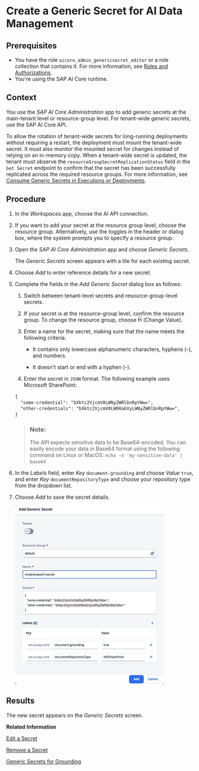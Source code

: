 <!-- loioda05d4a4b0114fb9bdf3aa294155443d -->

<link rel="stylesheet" type="text/css" href="css/sap-icons.css"/>

# Create a Generic Secret for AI Data Management



<a name="loioda05d4a4b0114fb9bdf3aa294155443d__prereq_udx_nph_fdc"/>

## Prerequisites

-   You have the role `aicore_admin_genericsecret_editor` or a role collection that contains it. For more information, see [Roles and Authorizations](https://help.sap.com/docs/ai-launchpad/sap-ai-launchpad/roles-and-authorizations).
-   You're using the SAP AI Core runtime.



<a name="loioda05d4a4b0114fb9bdf3aa294155443d__context_k5q_fmx_rxb"/>

## Context

You use the *SAP AI Core Administration* app to add generic secrets at the main-tenant level or resource-group level. For tenant-wide generic secrets, use the SAP AI Core API.

To allow the rotation of tenant-wide secrets for long-running deployments without requiring a restart, the deployment must mount the tenant-wide secret. It must also monitor the mounted secret for changes instead of relying on an in-memory copy. When a tenant-wide secret is updated, the tenant must observe the `resourceGroupSecretReplicationStatus` field in the `Get Secret` endpoint to confirm that the secret has been successfully replicated across the required resource groups. For more information, see [Consume Generic Secrets in Executions or Deployments](https://help.sap.com/docs/AI_CORE/2d6c5984063c40a59eda62f4a9135bee/185a3245692542a78bfeff87220410c6.html).



<a name="loioda05d4a4b0114fb9bdf3aa294155443d__steps_z3r_1lx_rxb"/>

## Procedure

1.  In the *Workspaces* app, choose the AI API connection.

2.  If you want to add your secret at the resource group level, choose the resource group. Alternatively, use the toggles in the header or dialog box, where the system prompts you to specify a resource group.

3.  Open the *SAP AI Core Administration* app and choose *Generic Secrets*.

    The *Generic Secrets* screen appears with a tile for each existing secret.

4.  Choose *Add* to enter reference details for a new secret.

5.  Complete the fields in the *Add Generic Secret* dialog box as follows:

    1.  Switch between tenant-level secrets and resource-group-level secrets.

    2.  If your secret is at the resource-group level, confirm the resource group. To change the resource group, choose <span class="SAP-icons-V5"></span> \(Change Value\).

    3.  Enter a name for the secret, making sure that the name meets the following criteria.

        -   It contains only lowercase alphanumeric characters, hyphens \(-\), and numbers.

        -   It doesn't start or end with a hyphen \(-\).


    4.  Enter the secret in `JSON` format. The following example uses Microsoft SharePoint:


    ```
    {
      "some-credential": "bXktc2VjcmV0LWNyZWRlbnRpYWw=",
      "other-credentials": "bXktc2VjcmV0LW90aGVyLWNyZWRlbnRpYWw=",
    }
    ```

    > ### Note:  
    > The API expects sensitive data to be Base64-encoded. You can easily encode your data in Base64 format using the following command on Linux or MacOS: `echo -n 'my-sensitive-data' | base64`

6.  In the *Labels* field, enter *Key* `document-grounding` and choose *Value* `true`, and enter *Key* `documentRepositoryType` and choose your repository type from the dropdown list.

7.  Choose *Add* to save the secret details.

    ![](images/generic_secret_4a_0083aa4.png)




<a name="loioda05d4a4b0114fb9bdf3aa294155443d__result_s1w_gmx_rxb"/>

## Results

The new secret appears on the *Generic Secrets* screen.

**Related Information**  


[Edit a Secret](edit-a-secret-2a858ae.md "")

[Remove a Secret](remove-a-secret-ea8eecf.md "")

[Generic Secrets for Grounding](https://help.sap.com/docs/AI_CORE/2d6c5984063c40a59eda62f4a9135bee/fbf4daea78e9409eb13c4b413345a2c9.html)

